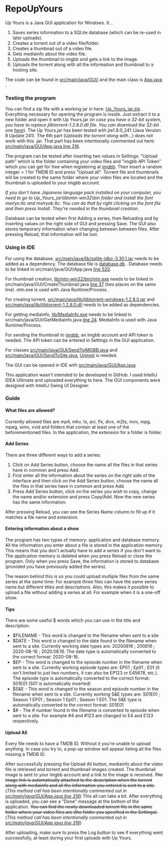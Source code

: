 # RepoUpYours

Up Yours is a Java GUI application for Windows. It...
1. Saves series information to a SQLite database (which can be re-used in later uploads).
2. Creates a torrent out of a video file/folder.
3. Creates a thumbnail out of a video file.
4. Gets mediainfo about the video file.
5. Uploads the thumbnail to imgbb and gets a link to the image.
6. Uploads the torrent along with all the information and thumbnail to a hosting site.

The code can be found in [src/main/java/GUI/](https://github.com/JaakobJ/RepoUpYours/tree/master/src/main/java/GUI) and the main class is [App.java](https://github.com/JaakobJ/RepoUpYours/blob/master/src/main/java/GUI/App.java) .

### Testing the program

You can find a zip file with a working jar in here: [Up_Yours_jar.zip](https://github.com/JaakobJ/RepoUpYours/blob/master/Up_Yours_jar.zip) . Everything necessary for opening the program is inside. Just extract it to a new folder and open it with Up Yours.jar (*in case you have a 32-bit system, you have to replace jlibtorrent-1.2.8.0.dll file. You can download the 32-bit one [here](https://mega.nz/file/RDACyAyA#VpYjSdetEcxgD0BaYXfMdzdX7k86du8TTOxjf4yrw1Y)*). The Up Yours.jar has been tested with jre1.8.0_241 (Java Version 8 Update 241). The 6th part (*Uploads the torrent along with...*) does not work with this .jar. That part has been intentionally commented out here: [src/main/java/GUI/App.java line 316](https://github.com/JaakobJ/RepoUpYours/blob/master/src/main/java/GUI/App.java#L316). 

The program can be tested after inserting two values in Settings: "Upload path" which is the folder containing your video files and "imgbb API Token" which you can get for free when registering at [imgbb](https://imgbb.com/). Then insert a random integer > 1 for TMDB ID and press "Upload all". Torrent file and thumbnails will be created to the same folder where your video files are located and the thumbnail is uploaded to your imgbb account.

*If you don't have Japanese language pack installed on your computer, you need to go to Up_Yours_jar\lib\mtn-win32\bin folder and install the font meiryo.ttc and meiryob.ttc. You can do that by right clicking on the font file and then press Install. They're needed in the thumbnail creation.*

Database can be tested when first Adding a series, then Reloading and by inserting values on the right side of GUI and pressing Save. The GUI also stores temporary information when changing between between files. After pressing Reload, that information will be lost.

### Using in IDE

For using the database, [src/main/java/lib/sqlite-jdbc-3.30.1.jar](https://github.com/JaakobJ/RepoUpYours/blob/master/src/main/java/lib/sqlite-jdbc-3.30.1.jar) needs to be added as a dependency. The database file is [database.db](https://github.com/JaakobJ/RepoUpYours/blob/master/database.db) . Database needs to be linked in src/main/java/GUI/App.java [line 520](https://github.com/JaakobJ/RepoUpYours/blob/master/src/main/java/GUI/App.java#L520). 

For thumbnail creation, [lib/mtn-win32/bin/mtn.exe](https://github.com/JaakobJ/RepoUpYours/blob/master/lib/mtn-win32/bin/mtn.exe) needs to be linked in src/main/java/GUI/CreateThumbnail.java [line 37](https://github.com/JaakobJ/RepoUpYours/blob/master/src/main/java/GUI/CreateThumbnail.java#L37) (two places on the same line). mtn.exe is used with Java Runtime/Process.

For creating torrent, [src/main/java/lib/jlibtorrent-windows-1.2.8.0.jar](https://github.com/JaakobJ/RepoUpYours/blob/master/src/main/java/lib/jlibtorrent-windows-1.2.8.0.jar) and [src/main/java/lib/jlibtorrent-1.2.8.0.dll](https://github.com/JaakobJ/RepoUpYours/blob/master/src/main/java/lib/jlibtorrent-1.2.8.0.dll) needs to be added as dependencies.

For getting mediainfo, [lib/MediaInfo.exe](https://github.com/JaakobJ/RepoUpYours/blob/master/lib/MediaInfo.exe) needs to be linked in src/main/java/GUI/GetMediainfo.java [line 24](https://github.com/JaakobJ/RepoUpYours/blob/master/src/main/java/GUI/GetMediainfo.java#L24). MediaInfo is used with Java Runtime/Process.

For sending the thumbnail to [imgbb](https://imgbb.com/), an imgbb account and API token is needed. The API token can be entered in Settings in the GUI application.

For classes [src/main/java/GUI/SendToIMGBB.java](https://github.com/JaakobJ/RepoUpYours/blob/master/src/main/java/GUI/SendToIMGBB.java) and [src/main/java/GUI/SendToSite.java](https://github.com/JaakobJ/RepoUpYours/blob/master/src/main/java/GUI/SendToSite.java), [Unirest](http://kong.github.io/unirest-java/) is needed.

The GUI can be opened in IDE with [src/main/java/GUI/App.java](https://github.com/JaakobJ/RepoUpYours/blob/master/src/main/java/GUI/App.java). 

This application wasn't intended to be developed in GitHub. I used IntelliJ IDEA Ultimate and uploaded everything to here. The GUI components were designed with IntelliJ Swing UI Designer.

### Guide
#### What files are allowed?
Currently allowed files are mp4, mkv, ts, avi, flv, divx, m2ts, mov, mpg, mpeg, wmv, xvid and folders that contain at least one of the beforementioned files. In the application, the extension for a folder is folder.

#### Add Series
There are three different ways to add a series:
1. Click on Add Series button, choose the name all the files in that series have in common and press Add.
2. First enter all the information about the series on the right side of the interface and then click on the Add Series button, choose the name all the files in that series have in common and press Add.
3. Press Add Series button, click on the series you wish to copy, change the name and/or extension and press Copy/Add. Now the new series has the same information.

After pressing Reload, you can see the Series Name column to fill up if it matches a file name and extension.

#### Entering information about a show
The program has two types of memory: application and database memory. All the information you enter about a file is stored in the application memory. This means that you don't actually have to add a series if you don't want to. The application memory is deleted when you press Reload or close the program. Only when you press Save, the information is stored to database (provided you have previously added the series).

The reason behind this is so you could upload multiple files from the same series at the same time: For example three files can have the same series name but different titles and descriptions. Also, this makes it possible to upload a file without adding a series at all: For example when it is a one-off show.

#### Tips
There are some useful $ words which you can use in the title and description:
- $FILENAME - This word is changed to the filename when sent to a site
- $DATE - This word is changed to the date found in the filename when sent to a site. Currently working date types are: 20200816 ; 200816 ; 2020-08-16 ; 2020.08.16. The date type is automatically converted to the correct format: 2020-08-16.
- $EP - This word is changed to the episode number in the filename when sent to a site. Currently working episode types are: EP01 ; Ep01 ; E01 (it isn't limited to just two numbers, it can also be EP123 or E45678, etc.). The episode type is automatically converted to the correct format: S01E01 (S01 is automatically inserted)
- $S&E - This word is changed to the season and episode number in the filename when sent to a site. Currently working S&E types are: S01E01 ; Season 1 EP01 ; Season 1 Ep01 ; Season 1 E01. The S&E type is automatically converted to the correct format: S01E01
- $# - The # number found in the filename is converted to episode when sent to a site. For example #4 and #123 are changed to E4 and E123 respectively.

#### Upload All
Every file needs to have a TMDB ID. Without it you're unable to upload anything. In case you try to, a pop-up window will appear listing all the files missing a TMDB ID.

After successfully pressing the Upload All button, mediainfo about the video file is retrieved and torrent and thumbnail images created. The thumbnail image is sent to your imgbb account and a link to the image is received. ~~The image link is automatically attached to the description when the torrent along with mediainfo and all the information you entered is sent to a site.~~ (*This method call has been intentionally commented out in [src/main/java/GUI/App.java line 316](https://github.com/JaakobJ/RepoUpYours/blob/master/src/main/java/GUI/App.java#L316)*) This all can take a bit. After everything is uploaded, you can see a "Done" message at the bottom of the application. ~~You can find the newly downloaded torrent file in the same folder where your video files are (the folder you specified in the Settings).~~ (*This method call has been intentionally commented out in [src/main/java/GUI/App.java line 316](https://github.com/JaakobJ/RepoUpYours/blob/master/src/main/java/GUI/App.java#L316)*)

After uploading, make sure to press the Log button to see if everything went successfully, at least during your first uploads with Up Yours.
